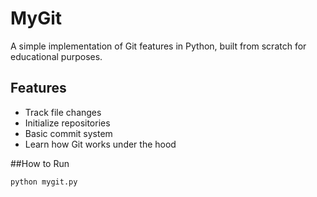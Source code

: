 #  MyGit

A simple implementation of Git features in Python, built from scratch for educational purposes.

## Features

- Track file changes
- Initialize repositories
- Basic commit system
- Learn how Git works under the hood

##How to Run

```bash
python mygit.py
